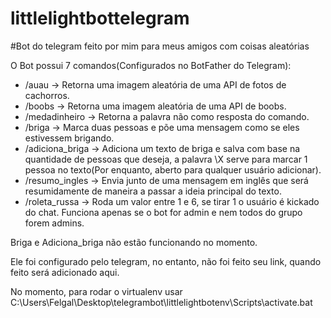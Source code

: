 # littlelightbottelegram

#Bot do telegram feito por mim para meus amigos com coisas aleatórias

O Bot possui 7 comandos(Configurados no BotFather do Telegram):

- /auau -> Retorna uma imagem aleatória de uma API de fotos de cachorros.
- /boobs -> Retorna uma imagem aleatória de uma API de boobs.
- /medadinheiro -> Retorna a palavra não como resposta do comando.
- /briga -> Marca duas pessoas e põe uma mensagem como se eles estivessem brigando.
- /adiciona_briga -> Adiciona um texto de briga e salva com base na quantidade de pessoas que deseja, a palavra \X serve para marcar 1 pessoa no texto(Por enquanto, aberto para qualquer usuário adicionar).
- /resumo_ingles -> Envia junto de uma mensagem em inglês que será resumidamente de maneira a passar a ideia principal do texto.
- /roleta_russa -> Roda um valor entre 1 e 6, se tirar 1 o usuário é kickado do chat. Funciona apenas se o bot for admin e nem todos do grupo forem admins.

Briga e Adiciona_briga não estão funcionando no momento.

Ele foi configurado pelo telegram, no entanto, não foi feito seu link, quando feito será adicionado aqui.

No momento, para rodar o virtualenv usar C:\Users\Felgal\Desktop\telegrambot\littlelightbotenv\Scripts\activate.bat

